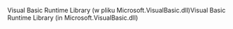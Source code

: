 <span data-ttu-id="a510e-101">Visual Basic Runtime Library (w pliku Microsoft.VisualBasic.dll)</span><span class="sxs-lookup"><span data-stu-id="a510e-101">Visual Basic Runtime Library (in Microsoft.VisualBasic.dll)</span></span>
